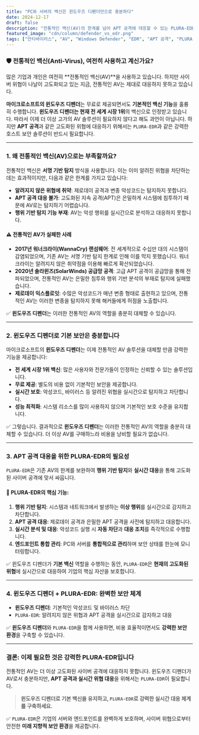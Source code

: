 ```yaml
---
title: "PC와 서버의 백신은 윈도우즈 디펜더만으로 충분하다"
date: 2024-12-17
draft: false
description: "전통적인 백신(AV)의 한계를 넘어 APT 공격에 대응할 수 있는 PLURA-EDR의 필요성을 알아봅니다."
featured_image: "cdn/column/defender_vs_edr.png"
tags: ["안티바이러스", "AV", "Windows Defender", "EDR", "APT 공격", "PLURA-EDR"]
---
```


### 🛡️ 전통적인 백신(Anti-Virus), 여전히 사용하고 계신가요?

많은 기업과 개인은 여전히 **전통적인 백신(AV)**을 사용하고 있습니다. 하지만 사이버 위협이 나날이 고도화되고 있는 지금, 전통적인 AV는 제대로 대응하지 못하고 있습니다.

**마이크로소프트의 윈도우즈 디펜더**는 무료로 제공되면서도 **기본적인 백신 기능**을 훌륭히 수행합니다. **윈도우즈 디펜더는 현재 전 세계 시장 1위**의 백신으로 인정받고 있습니다. 따라서 이제 더 이상 고가의 AV 솔루션이 필요하지 않다고 해도 과언이 아닙니다. 하지만 **APT 공격**과 같은 고도화된 위협에 대응하기 위해서는 `PLURA-EDR`과 같은 강력한 호스트 보안 솔루션이 반드시 필요합니다.

---

### 1. **왜 전통적인 백신(AV)으로는 부족할까요?**

전통적인 백신은 **서명 기반 탐지** 방식을 사용합니다. 이는 이미 알려진 위협을 차단하는 데는 효과적이지만, 다음과 같은 한계를 가지고 있습니다:

- **알려지지 않은 위협에 취약**: 제로데이 공격과 변종 악성코드는 탐지하지 못합니다.
- **APT 공격 대응 불가**: 고도화된 지속 공격(APT)은 은밀하게 시스템에 침투하기 때문에 AV로는 탐지하기 어렵습니다.
- **행위 기반 탐지 기능 부재**: AV는 악성 행위를 실시간으로 분석하고 대응하지 못합니다.

#### ⚠️ **전통적인 AV가 실패한 사례**

- **2017년 워너크라이(WannaCry) 랜섬웨어**: 전 세계적으로 수십만 대의 시스템이 감염되었으며, 기존 AV는 서명 기반 탐지 한계로 인해 이를 막지 못했습니다. 워너크라이는 알려지지 않은 취약점을 이용해 빠르게 확산되었습니다.
- **2020년 솔라윈즈(SolarWinds) 공급망 공격**: 고급 APT 공격이 공급망을 통해 전파되었으며, 전통적인 AV는 은밀한 침투와 행위 기반 분석의 부재로 탐지에 실패했습니다.
- **제로데이 익스플로잇**: 수많은 악성코드가 매년 변종 형태로 출현하고 있으며, 전통적인 AV는 이러한 변종을 탐지하지 못해 해커들에게 허점을 노출합니다.

✅ **윈도우즈 디펜더**는 이러한 전통적인 AV의 역할을 충분히 대체할 수 있습니다.

---

### 2. **윈도우즈 디펜더로 기본 보안은 충분합니다**

마이크로소프트의 **윈도우즈 디펜더**는 이제 전통적인 AV 솔루션을 대체할 만큼 강력한 기능을 제공합니다:

- **전 세계 시장 1위 백신**: 많은 사용자와 전문가들이 인정하는 신뢰할 수 있는 솔루션입니다.
- **무료 제공**: 별도의 비용 없이 기본적인 보안을 제공합니다.
- **실시간 보호**: 악성코드, 바이러스 등 알려진 위협을 실시간으로 탐지하고 차단합니다.
- **성능 최적화**: 시스템 리소스를 많이 사용하지 않으며 기본적인 보호 수준을 유지합니다.

✅ 그렇습니다. 결과적으로 **윈도우즈 디펜더**는 이러한 전통적인 AV의 역할을 충분히 대체할 수 있습니다. 더 이상 AV를 구매하느라 비용을 낭비할 필요가 없습니다.

---

### 3. **APT 공격 대응을 위한 PLURA-EDR의 필요성**

`PLURA-EDR`은 기존 AV의 한계를 보완하여 **행위 기반 탐지**와 **실시간 대응**을 통해 고도화된 사이버 공격에 맞서 싸웁니다.

#### 🚨 **PLURA-EDR의 핵심 기능**:

1. **행위 기반 탐지**: 시스템과 네트워크에서 발생하는 **이상 행위**를 실시간으로 감지하고 차단합니다.
2. **APT 공격 대응**: 제로데이 공격과 은밀한 APT 공격을 사전에 탐지하고 대응합니다.
3. **실시간 분석 및 대응**: 악성코드 실행 시 **자동 차단**과 **대응 조치**를 즉각적으로 수행합니다.
4. **엔드포인트 통합 관리**: PC와 서버를 **통합적으로 관리**하며 보안 상태를 한눈에 모니터링합니다.

✅ 윈도우즈 디펜더가 **기본 백신** 역할을 수행하는 동안, `PLURA-EDR`은 **현재의 고도화된 위협**에 실시간으로 대응하여 기업의 핵심 자산을 보호합니다.

---

### 4. **윈도우즈 디펜더 + PLURA-EDR: 완벽한 보안 체계**

- **윈도우즈 디펜더**: 기본적인 악성코드 및 바이러스 차단
- `PLURA-EDR`: 알려지지 않은 위협과 APT 공격을 실시간으로 감지하고 대응

✅ **윈도우즈 디펜더**와 `PLURA-EDR`을 함께 사용하면, 비용 효율적이면서도 **강력한 보안 환경**을 구축할 수 있습니다.

---

### 결론: 이제 필요한 것은 강력한 PLURA-EDR입니다

전통적인 AV는 더 이상 고도화된 사이버 공격에 대응하지 못합니다. 윈도우즈 디펜더가 AV로서 충분하지만, **APT 공격과 실시간 위협 대응**을 위해서는 `PLURA-EDR`이 필요합니다.

> **윈도우즈 디펜더로 기본 백신을 유지하고, `PLURA-EDR`로 강력한 실시간 대응 체계를 구축하세요.**

✅ `PLURA-EDR`은 기업의 서버와 엔드포인트를 완벽하게 보호하며, 사이버 위협으로부터 안전한 **미래 지향적 보안 환경**을 제공합니다.
